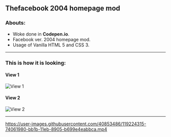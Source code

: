 ## Thefacebook 2004 homepage mod

### Abouts:
- Woke done in **Codepen.io**.
- Facebook ver. 2004 homepage mod.
- Usage of Vanilla HTML 5 and CSS 3.
***
### This is how it is looking:
#### View 1
![View 1](https://user-images.githubusercontent.com/40853486/119224189-e7f3f200-bb1a-11eb-80da-4579e84ca223.PNG)
#### View 2
![View 2](https://user-images.githubusercontent.com/40853486/119224237-1d98db00-bb1b-11eb-9d2b-6434f4973195.PNG)
***
https://user-images.githubusercontent.com/40853486/119224315-74061980-bb1b-11eb-8905-b699e4eabbca.mp4

